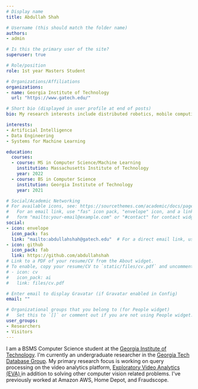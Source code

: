 ```yaml
---
# Display name
title: Abdullah Shah

# Username (this should match the folder name)
authors:
- admin

# Is this the primary user of the site?
superuser: true

# Role/position
role: 1st year Masters Student

# Organizations/Affiliations
organizations:
- name: Georgia Institute of Technology
  url: "https://www.gatech.edu/"

# Short bio (displayed in user profile at end of posts)
bio: My research interests include distributed robotics, mobile computing and programmable matter.

interests:
- Artificial Intelligence
- Data Engineering
- Systems for Machine Learning

education:
  courses:
  - course: MS in Computer Science/Machine Learning
    institution: Massachusetts Institute of Technology
    year: 2022
  - course: BS in Computer Science
    institution: Georgia Institute of Technology
    year: 2021

# Social/Academic Networking
# For available icons, see: https://sourcethemes.com/academic/docs/page-builder/#icons
#   For an email link, use "fas" icon pack, "envelope" icon, and a link in the
#   form "mailto:your-email@example.com" or "#contact" for contact widget.
social:
- icon: envelope
  icon_pack: fas
  link: "mailto:abdullahshah@gatech.edu"  # For a direct email link, use "mailto:test@example.org".
- icon: github
  icon_pack: fab
  link: https://github.com/abdullahshah
# Link to a PDF of your resume/CV from the About widget.
# To enable, copy your resume/CV to `static/files/cv.pdf` and uncomment the lines below.
# - icon: cv
#   icon_pack: ai
#   link: files/cv.pdf

# Enter email to display Gravatar (if Gravatar enabled in Config)
email: ""

# Organizational groups that you belong to (for People widget)
#   Set this to `[]` or comment out if you are not using People widget.
user_groups:
- Researchers
- Visitors
---
```


I am a BSMS Computer Science student at the <a href="https://www.cc.gatech.edu/" target="_blank">Georgia Institute of Technology</a>. I'm currently an undergraduate researcher in the <a href="https://db.cc.gatech.edu/" target="_blank">Georgia Tech Database Group</a>. My primary research focus is working on query processing on the video analytics platform, <a href="https://github.com/georgia-tech-db/eva" target="_blank">Exploratory Video Analytics (EVA) </a> in addition to solving other computer vision related problems. I've previously worked at Amazon AWS, Home Depot, and Fraudscope. 
